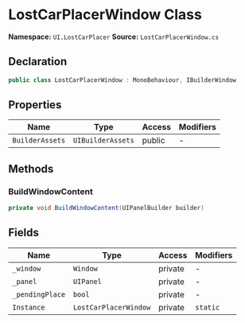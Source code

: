# LostCarPlacerWindow Class

**Namespace:** `UI.LostCarPlacer`
**Source:** `LostCarPlacerWindow.cs`

## Declaration

```csharp
public class LostCarPlacerWindow : MonoBehaviour, IBuilderWindow
```

## Properties

| Name | Type | Access | Modifiers |
|------|------|--------|-----------|
| `BuilderAssets` | `UIBuilderAssets` | public | - |

## Methods

### BuildWindowContent

```csharp
private void BuildWindowContent(UIPanelBuilder builder)
```

## Fields

| Name | Type | Access | Modifiers |
|------|------|--------|-----------|
| `_window` | `Window` | private | - |
| `_panel` | `UIPanel` | private | - |
| `_pendingPlace` | `bool` | private | - |
| `Instance` | `LostCarPlacerWindow` | private | `static` |

